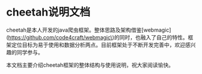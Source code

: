 # cheetah说明文档

cheetah是本人开发的java爬虫框架。整体思路及架构借鉴\[webmagic\]\(https://github.com/code4craft/webmagic\)的同时，也融入了自己的特性。框架定位目标为易于使用和数据分析两点。目前框架处于不断开发完善中，欢迎感兴趣的同学参与。



本文档主要介绍cheetah框架的整体结构与使用说明，祝大家阅读愉快。

